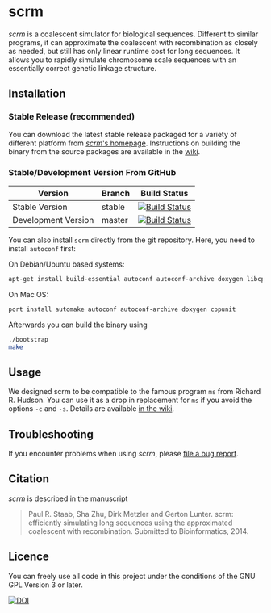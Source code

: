 scrm
====

_scrm_ is a coalescent simulator for biological sequences. Different to similar programs, 
it can approximate the coalescent with recombination as closely as needed, but still has 
only linear runtime cost for long sequences. It allows you to rapidly simulate chromosome 
scale sequences with an essentially correct genetic linkage structure.


## Installation
### Stable Release (recommended) 
You can download the latest stable release packaged for a variety of different
platform from [_scrm_'s homepage][1]. 
Instructions on building the binary from the source packages are available in the [wiki][3].

### Stable/Development Version From GitHub

Version             | Branch | Build Status
------------------- | ------ | -----------------
Stable Version      | stable | [![Build Status](https://travis-ci.org/scrm/scrm.png?branch=stable)](https://travis-ci.org/scrm/scrm)
Development Version | master | [![Build Status](https://travis-ci.org/scrm/scrm.png?branch=master)](https://travis-ci.org/scrm/scrm)

You can also install `scrm` directly from the git repository. Here, you need to install `autoconf` first:  

On Debian/Ubuntu based systems:
```bash
apt-get install build-essential autoconf autoconf-archive doxygen libcppunit-dev
```

On Mac OS:
```bash
port install automake autoconf autoconf-archive doxygen cppunit 
```

Afterwards you can build the binary using 
```bash
./bootstrap
make
```


## Usage
We designed scrm to be compatible to the famous program `ms` from Richard R. Hudson. 
You can use it as a drop in replacement for `ms` if you avoid the options `-c` and `-s`. 
Details are available [in the wiki][2]. 


## Troubleshooting
If you encounter problems when using _scrm_, please 
[file a bug report](https://github.com/scrm/scrm/wiki/Reporting-Bugs).


## Citation
_scrm_ is described in the manuscript

> Paul R. Staab, Sha Zhu, Dirk Metzler and Gerton Lunter.
> scrm: efficiently simulating long sequences using the approximated coalescent
> with recombination. Submitted to Bioinformatics, 2014.


## Licence
You can freely use all code in this project under the conditions of the GNU
GPL Version 3 or later.

[1]: https://scrm.github.io
[2]: https://github.com/paulstaab/scrm/wiki/Command-Line-Options
[3]: https://github.com/scrm/scrm/wiki/Installation

[![DOI](https://zenodo.org/badge/6744/scrm/scrm.png)](http://dx.doi.org/10.5281/zenodo.12357)
